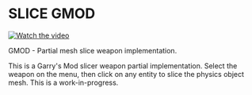 # SLICE GMOD
[![Watch the video](https://img.youtube.com/vi/5lE7eQ7ALM4/default.jpg)](https://www.youtube.com/watch?v=5lE7eQ7ALM4)<br>

GMOD - Partial mesh slice weapon implementation.

This is a Garry's Mod slicer weapon partial implementation. Select the weapon on the menu, then click on any entity to slice the physics object mesh. This is a work-in-progress.
